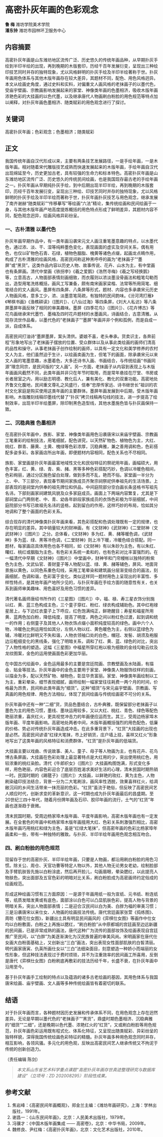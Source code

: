 # 高密扑灰年画的色彩观念

**鲁 梅** 潍坊学院美术学院  
**潘东铃** 潍坊市园林环卫服务中心

## 内容摘要

高密扑灰年画是山东潍坊地区流传广泛、历史悠久的传统年画品种，从早期扑灰手绘到半印半绘的出现，再到晚期的木版套印，历经千百年发展衍变，呈现出三种绘印技艺同时并存的独特现象，尤以风格鲜明的扑灰手绘及半印半绘著称于世。扑灰年画用色体系与其他木版年画存在较大差异，其题材不同，配色、用色风格迥异。本文从绘画史角度，通过史料和实料，对偏重文人画风格的老抹画子的以墨代色，受庙宇壁画、宗教画影响发展起来的家堂、神像类年画的色墨相济，吸收木版年画浓艳色彩的大挂画的以色代墨，以及继承唐代人物画刷白粉脸的用色规范等特点加以阐释，对扑灰年画色墨相济、随类赋彩的用色观念进行了探讨。

## 关键词

高密扑灰年画；色彩观念；色墨相济；随类赋彩

## 正文

我国传统年画自汉代形成以来，主要有两条技艺发展路径，一是手绘年画，一是木版年画。相对随着宋代雕版技艺成熟而快速发展起来的木版年画，手绘年画自汉代出现绵延至今，历史更加古老，具有较强的生命力和标本特色。高密扑灰年画是山东潍坊地区流传广泛、历史悠久的传统民间绘画，也是我国现存最古老的手绘年画之一。扑灰年画从早期纯扑灰手绘，到中后期出现半印半绘，再到晚期的木版套印，历经千百年发展衍变，呈现出三种绘、印技艺同时并存的独特现象，尤以风格鲜明的扑灰手绘及半印半绘而著称于世，扑灰年画扑灰技艺与用色观念，继承发展了南齐谢赫“随类赋彩”“传移摹写”等绘画“六法”精论，集传统绘画和民间绘画于一身，与其他木版年画产地高度提炼概括的用色特点形成了鲜明差异，其题材内容不同，配色观念迥异，绘画风格异彩纷呈。

### 一、古朴清雅 以墨代色

扑灰年画早期作品中，有一类年画沿袭宋元文人画注重笔墨意趣的特点，以水墨代色，通过浓、淡、干、湿等纯粹墨色变化，表现画面的虚实及空间关系，偶有用色，也仅以矿物色石青、石绿，植物色胭脂、槐黄等诸色点缀，起画龙点睛作用，构成了古朴清雅的绘画风格，高密民间称这种黑呼呼的画为“老抹画子”“墨屏”或“黑货”。这类作品内容以历史人物、故事传说、花卉、山水为主，有中堂画也有条屏画。清代中堂画《铁拐李》《羲之爱鹅》《浩然寻梅》《羲之写经换鹅》等，立意高古，人物面部表情刻画细致，而衣履则以浓淡墨没骨画法和粗笔勾勒而出，造型用笔洗练概括，画风工写兼备，颇有南宋画家梁楷、法常等所用简笔、细笔结合的文人画风。墨屏有四条屏、八条屏等形式，题材、内容也多承袭宋元历史人物画风格，意多工少，浓、淡墨意笔简疏，有独特的民间韵味。《汾河湾打雁》《琴棋书画》《渔樵耕读》（[图片]）、《八仙过海》等四条屏，《刘大人私访》等八条屏墨屏年画反映了相同的审美趣味。墨屏《四季花鸟》（[图片]）、《花卉博古》等花鸟画继承宋代墨竹、墨梅及四时花卉题材的水墨画风，诗画结合，古意清雅。从现存流世作品看，以墨代色的“老抹画子”“墨屏”年画并非个例和孤例，而是自成一派，自成体系。

高密民间打油诗“墨屏墨屏，案头清供。婆娘不喜，老头奉承。货卖识主，各奔前程”形象地写出了老抹画子摆放的位置、受众群体以及从事此类绘画的画师们清高的品性和操守。从事老抹画子创作绘制的画师，以具有一定文化和美学修养的农村文人为主，他们虽然迫于生计，以绘画卖画为生，但笔下的画面，除承袭宋元以来文人画的笔墨意趣，水墨着色，大多还诗书入画、书画结合，与传统绘画“书画同源”理念同宗，是民间版的“文人画”。另一方面，老抹画子从内容到表现上与木版年画画风截然不同，此类年画并非只在年节时取用，而是常年悬挂在厅堂、书房或长者居室之内，用以励志明德、教化后人，兼有美化、教化的双重功能。高密地处齐鲁文化腹地，民间重文尊礼之风盛行，信奉“忠厚传家远、诗书继世长”祖训的农村文化家庭是购买使用这类年画的主要群体。墨屏年画发展到中后期，受木版年画影响，木版雕刻线稿印墨线代替了“扑灰”拷贝线稿再勾线的技法，进一步提高了绘制效率，出现半印半绘墨屏，除印制黑色造型线，其他水墨施色皆与扑灰画保持一致。

### 二、沉稳典雅 色墨相济

在高密扑灰年画中，族影、家堂、神像类年画用色沿袭唐宋以来庙宇壁画、宗教画工笔重彩的绘制技法，用笔细腻，配色讲究，以天然矿物色、植物色为主，大红、桃红、群青、藤黄、土黄、槐绿等色彩浓厚，沉稳典雅，兼之善用调和色，色彩搭配多姿多彩。各家画店所出年画，即便题材内容相同，配色关系也不尽相同。

族影、家堂画是扑灰年画最富地域性文化和民俗特征的祭祀用年画，画幅硕大，用色丰富，红、黄、绿、青、紫、赭、黑等多种色彩搭配巧妙，色调以冷暖色相间，色彩绚丽，通过分区施色留白处理，做到多而不乱，艳而不俗。家堂画一半分为上、中、下三部分，表现春节期间家族成员齐聚宗祠祭祀供奉祖先的生活场景。上部表现的是祠堂内供奉的祖先牌位和供品，中间庭院部分空白画长条竖格书写祖先名讳，下部刻画家祠建筑风貌及众多家庭成员。画面上下两端内容繁复，尤其是下部祠堂山门两侧老、中、青、幼各年龄段家族成员的衣饰色彩极为华丽细腻，中间庭院部分书写已故祖先名讳的竖格，起到留白的作用，这样巧妙的布局，恰如其分地调和了整个画面的色彩关系。

综合现存的清代神像类扑灰年画来看，其色彩搭配和色调处理既有一定的规律，也存在明显的差异。其中销量较大的财神画，有《文财神》《武财神》《二堂财神（文武财神）》（[图片]）之分。总体看，《文财神》多为红、黄、赭等暖色调，《武财神》多为蓝、绿、黑等冷色调，《二堂财神》则上冷下暖，冷暖色结合搭配。同一题材，每家画店具体用色也各不相同，如《文财神》有以朱砂为主色，有以朱红、曙红、桃红或胭脂为主色，有色彩关系统一柔和的，也有色彩对比丰富强烈的。在一幅清代中早期《文财神》（[图片]）中堂画中，财神爷和门帘幔帐以独特的粉紫色为主色，文武仙官、善财童子等人物配以蓝、绿、黄、赭等辅色，屏风、地面背景施以黄色，以同色系重色勾线，采用工笔晕染和建筑画分层渐变结合的画法，刻画细腻，色调和谐，色彩富于变化。类似这样同一题材用色上呈现出的丰富性、多样性特点，是其他年画产地所少见的，与扑灰年画在手绘方面的随意性有关，也关系到画师审美趣味、用色喜好及用色习惯的差异。

清代著名画师唐绍书所作的《三星图》（[图片]）中，福、禄、寿三星衣饰分别施以红、黄、蓝三色构成主色，三个童子穿红、粉红、绿衣构成辅助色。其中红袍禄星居上，与下边红衣童子上下呼应，红色饱满纯正，鲜艳醒目；寿星和福星所用黄、蓝两色加白粉，降低纯度，提高了明度，两色之间以粉红色过渡，起到调和统一的作用；右侧童子及其他人人物衣饰点缀小面积纯度较高的绿色。画中六个人物，冷暖色比例运用恰如其分，左侧人物以红、黄色暖色为主，右侧以蓝绿色为辅，冷暖对比鲜明又不失和谐，人物衣领袖口处的白色，帽冠、发髻、胡须及袍服边沿粗细变化的黑线条，强化了明暗关系，调和了红、黄、蓝、绿色的对比，突出了人物性格的塑造。这幅《三星图》中福星所穿红袍以极为细致的金线勾勒云纹及龙纹图案，金色的运用使画面色彩更加华丽。

在中国古代绘画中，金色运用最多的主要是宫廷院画、宗教壁画及水陆画，有描金、贴金等技法。扑灰年画中的金色主要用于家堂、神像类人物服饰纹样的刻画，以描金为多，配以天然矿物、植物色，彰显华贵富丽。家堂、神像类年画绘制以工为主，重彩晕染，细节表现细腻，画师绘制一幅家堂往往耗费一两个月的时间，价格最为昂贵，民间称此类年画为“细货”。这种“细货”与宋元庙宇壁画、宗教画、写真画的用色规律、用色方法相似，体现了民间绘画与传统绘画密不可分的关系。

扑灰年画中还有一种“二细”货，货品色墨结合，古朴典雅，既保留部分老抹画子以墨色为主的用色习惯，墨线、墨块运用较多，又以大红、桃红、青色、绿色等配色艳丽浓重，喜庆红火，更具视觉冲击力的年画便应运而生。其三，受周边杨家埠木版年画、平度年画影响。高密地处两者中间，木版年画概括强烈的用色配色，低廉的价格、势必对传统扑灰年画造成冲击。在此多重背景下，“红货”大挂画的出现也是必然。高密民间谚语“红绿大笔抹，市上好销货，庄户墙上挂，喜祥又红火”形象地写出了这类年画的风格特征和消费群体，“红货”是扑灰年画的低端货。

大挂画主要以戏曲、传说故事、美人、童子、母子等人物画为主，也有花卉、花鸟博古条屏画，大挂画在色彩处理上最显著特点是大红用的少，突出使用桃红色，用较浓重的桃红染脸。清代《牛郎织女》（[图片]）大挂画构图饱满，形式变化多样，用色艳丽，内容色彩迎合了底层百姓渴求美好生活的心理，清末民国时期热销一时。民国时期的《踢毽子》（[图片]）大挂画，以鲜艳的玫红、黄为主色，人物刷染磕印技法结合，背景一分为二大笔刷涂，画风率性洒脱，效果喜祥红火，给凋敝沉闷的乡间生活带来一抹亮丽的色彩。“红货”虽流于艳俗，但反映了高密民间艺人顺应时代，创新求变的革新意识，这一时期也成为扑灰年画最后的昌盛期。至20世纪三四十年代，随着月份牌年画及石印、胶印年画的流行，土气的“红货”年画也逐渐趋于衰微。

清末民国时期，受周边杨家埠木版年画、平度年画影响，高密木版年画也有一定发展。在全套色的年画中和杨家埠木版年画擅用大红、色彩关系刺激强烈相比，高密木版年画巧用桃红和绿为主色，虽是“红绿大笔抹”，但高密年画的色彩比杨家埠年画柔和一些，带有一种独特的雅致。与扑灰、半印半绘年画用色观念相互吻合。

### 四、刷白粉脸的用色规范

现留存于世的高密扑灰、半印半绘年画，只要是人物画，都沿用刷白粉脸的用色习惯。除关公、周仓、天官功曹等特定人物以外，其他人物无论男女老幼，绘制脸部及手臂肌肤皆先施以白粉涂底，然后再开脸儿，勾画眉眼，晕染腮红，以此提亮人物肤色，突出面部及五官色彩的明暗对比关系，刷白粉脸成为高密画师约定俗成的绘画规范。

形成这种绘画习惯有三方面原因：一是源于年画用纸一般为宣纸、元书纸、粉连纸等，纸质发暗发黄或有底色，面部涂以白色可以凸显肌肤色彩，提高人物与背景的明暗关系，突出人物面部表情；二是迎合汉民间以白为美、白胖为福的审美习惯；三是沿袭唐宋以来仕女、人物画的绘画技法传统。唐代宫廷画家张萱《捣练图》、周昉《簪花仕女图》，新疆出土具有明显民间画风的《弈棋仕女图》等画作中仕女均以白粉敷面，白粉之上再施以腮红，“刷白粉脸”从中原都城的宫廷画至边远新疆的民间画，已是非常成熟的画法，唐代这种广为流传的面部妆饰及绘画表现自宫廷推广至民间，以“白胖”为美逐渐演化为汉民族普遍的审美风尚。宋明画家在唐代仕女画大白粉面基础上，又创新出“三白”画法，突出表现女性面部肌肤的白皙清丽。明代画家唐寅、仇英所画仕女以“三白”法细染面目，刻意塑造一种娇小而端丽的女性形象，但这种技法表现过于费时烦琐，并不为注重效率的民间画工所喜用，反倒是唐代《弈棋仕女图》白粉刷底再敷彩的技法历经千年，长盛不衰，在扑灰年画中沿用至今。

基于扑灰年画手工绘制的特点以及蕴涵的诸多古老绘画的基因，其用色体系与我国唐宋绘画、庙宇壁画、文人画等多种传统绘画皆有着密切的联系。

## 结语

对于扑灰年画而言，各种题材因历史发展和传承体系不同，在用色观念上存在迥然差异。无论是早期以墨代色的“老抹画子”“黑货”，鼎盛时期色墨相济、沉稳典雅的“细货”“二细”，还是晚期以色代墨、浓艳红火的“红货”，又或刷白粉脸等用色规范，扑灰年画色彩运用既有程式化、体系化特征，又呈现出随类赋彩、异彩纷呈的独特样貌，深得我国传统绘画色彩特征的精髓。扑灰年画多种用色观念同时并存，相互影响，各领风骚。多元化的用色观，反映出高密民间艺人继承传统又不拘泥于传统的创新创造力。

（责任编辑 陈剑）

> *本文系山东省艺术科学重点课题“高密扑灰年画存世真迹整理研究与数据库建设”（立项号：ZD 202008295）阶段性成果。*

## 参考文献

1. 焦岩峰：《高密民间年画概观》，郑金兰主编：《潍坊年画研究》，上海：学林出版社，1991年。  
2. 谢昌一：《山东民间年画》，北京：人民美术出版社，1979年。  
3. 冯骥才：《中国木版年画集成 —— 高密卷》，北京：中华书局，2009年。  
4. 魏修良、尹红梅：《高密扑灰年画》，北京：文化艺术出版社，2010年。